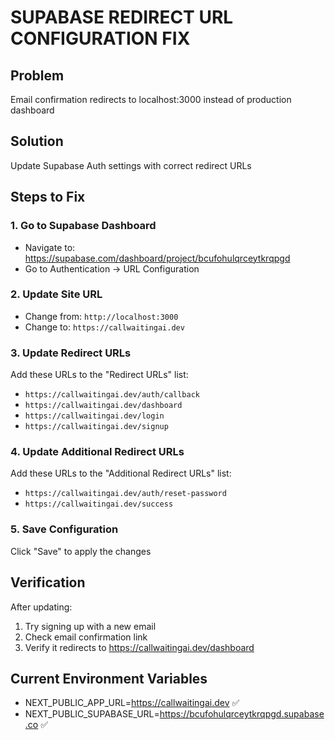 # SUPABASE REDIRECT URL CONFIGURATION FIX

## Problem
Email confirmation redirects to localhost:3000 instead of production dashboard

## Solution
Update Supabase Auth settings with correct redirect URLs

## Steps to Fix

### 1. Go to Supabase Dashboard
- Navigate to: https://supabase.com/dashboard/project/bcufohulqrceytkrqpgd
- Go to Authentication → URL Configuration

### 2. Update Site URL
- Change from: `http://localhost:3000`
- Change to: `https://callwaitingai.dev`

### 3. Update Redirect URLs
Add these URLs to the "Redirect URLs" list:
- `https://callwaitingai.dev/auth/callback`
- `https://callwaitingai.dev/dashboard`
- `https://callwaitingai.dev/login`
- `https://callwaitingai.dev/signup`

### 4. Update Additional Redirect URLs
Add these URLs to the "Additional Redirect URLs" list:
- `https://callwaitingai.dev/auth/reset-password`
- `https://callwaitingai.dev/success`

### 5. Save Configuration
Click "Save" to apply the changes

## Verification
After updating:
1. Try signing up with a new email
2. Check email confirmation link
3. Verify it redirects to https://callwaitingai.dev/dashboard

## Current Environment Variables
- NEXT_PUBLIC_APP_URL=https://callwaitingai.dev ✅
- NEXT_PUBLIC_SUPABASE_URL=https://bcufohulqrceytkrqpgd.supabase.co ✅
